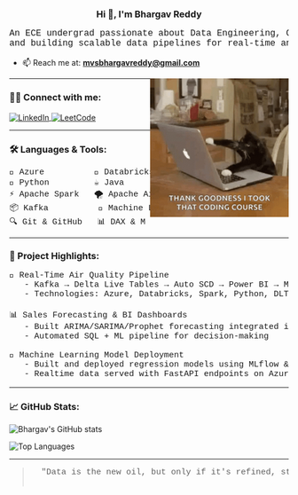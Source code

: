 <h3 align="center">Hi 👋, I'm Bhargav Reddy</h3>

<pre align="center" style="font-family: 'Courier New', monospace; font-size: 16px;">
An ECE undergrad passionate about Data Engineering, Cloud Computing,
and building scalable data pipelines for real-time analytics.
</pre>

- 📫 Reach me at: <strong>mvsbhargavreddy@gmail.com</strong>

<img align="right" width="250" height="250" src="assets/Side_dp.gif" >

---

<h3 align="left">🧑‍💼 Connect with me:</h3>

<p align="left">
  <a href="https://linkedin.com/in/bhargavreddy2003" target="blank">
    <img align="center" src="https://raw.githubusercontent.com/rahuldkjain/github-profile-readme-generator/master/src/images/icons/Social/linked-in-alt.svg" alt="LinkedIn" height="30" width="40" />
  </a>
  <a href="https://www.leetcode.com/mvsbhargavreddy" target="blank">
    <img align="center" src="https://raw.githubusercontent.com/rahuldkjain/github-profile-readme-generator/master/src/images/icons/Social/leet-code.svg" alt="LeetCode" height="30" width="40" />
  </a>
</p>

---

<h3 align="left">🛠️ Languages & Tools:</h3>

<pre style="font-family: 'Courier New', monospace; font-size: 15px;">
🔷 Azure          🔷 Databricks        🔷 Power BI
🐍 Python         ☕ Java              💠 C++
⚡ Apache Spark   🌪️ Apache Airflow   🐳 Docker
📦 Kafka          🧠 Machine Learning 🧪 SQL (PostgreSQL, MySQL)
🔍 Git & GitHub   📊 DAX & M Code     🧬 MLflow
</pre>

---

<h3 align="left">🚀 Project Highlights:</h3>

<pre style="font-family: 'Courier New', monospace; font-size: 15px;">
📡 Real-Time Air Quality Pipeline
   - Kafka → Delta Live Tables → Auto SCD → Power BI → ML Models
   - Technologies: Azure, Databricks, Spark, Python, DLT, Power BI

📊 Sales Forecasting & BI Dashboards
   - Built ARIMA/SARIMA/Prophet forecasting integrated into Power BI
   - Automated SQL + ML pipeline for decision-making

🧬 Machine Learning Model Deployment
   - Built and deployed regression models using MLflow & Docker
   - Realtime data served with FastAPI endpoints on Azure VM
</pre>

---

<h3 align="left">📈 GitHub Stats:</h3>

<p align="left">
  <img src="https://github-readme-stats.vercel.app/api?username=bhargavreddy2003&show_icons=true&theme=tokyonight" alt="Bhargav's GitHub stats" />
</p>

<p align="left">
  <img src="https://github-readme-stats.vercel.app/api/top-langs/?username=bhargavreddy2003&layout=compact&theme=tokyonight" alt="Top Languages" />
</p>

---

<blockquote>
  <pre style="font-family: 'Courier New', monospace; font-size: 15px;">
  "Data is the new oil, but only if it's refined, structured, and delivered right."
  </pre>
</blockquote>
